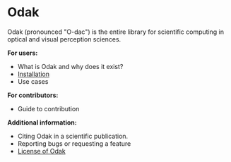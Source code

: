 # Odak
Odak (pronounced "O-dac") is the entire library for scientific computing in optical and visual perception sciences.

**For users:**

* What is Odak and why does it exist?
* [Installation](installation.md)
* Use cases

**For contributors:**

* Guide to contribution

**Additional information:**

* Citing Odak in a scientific publication.
* Reporting bugs or requesting a feature
* [License of Odak](https://github.com/kunguz/odak/blob/master/LICENSE.txt)

